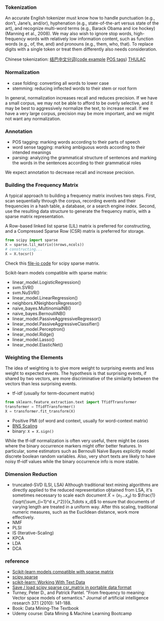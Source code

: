### Tokenization
An accurate English tokenizer must know how to handle punctuation (e.g., don’t, Jane’s, and/or), hyphenation (e.g., state-of-the-art versus state of the art), and recognize multi-word terms (e.g., Barack Obama and ice hockey) (Manning et al., 2008). We may also wish to ignore stop words, high-frequency words with relatively low information content, such as function words (e.g., of, the, and) and pronouns (e.g., them, who, that). To replace digits with a single token or treat them differently also needs consideration.

Chinese tokenization: [结巴中文分词](https://github.com/fxsjy/jieba/)([code example](resources/tokenize.py) [POS tags](resources/pos.doc)) [THULAC](http://thulac.thunlp.org)

### Normalization
* case folding: converting all words to lower case
* stemming: reducing inflected words to their stem or root form

In general, normalization increases recall and reduces precision. If we have a small corpus, we may not be able to afford to be overly selective, and it may be best to aggressively normalize the text, to increase recall. If we have a very large corpus, precision may be more important, and we might not want any normalization.

### Annotation
* POS tagging: marking words according to their parts of speech
* word sense tagging: marking ambiguous words according to their intended meanings
* parsing: analyzing the grammatical structure of sentences and marking the words in the sentences according to their grammatical roles

We expect annotation to decrease recall and increase precision.

### Building the Frequency Matrix
A typical approach to building a frequency matrix involves two steps. First, scan sequentially through the corpus, recording events and their frequencies in a hash table, a database, or a search engine index. Second, use the resulting data structure to generate the frequency matrix, with a sparse matrix representation.

A Row-based linked list sparse (LIL) matrix is preferred for constructing, and a Compressed Sparse Row (CSR) matrix is preferred for storage.
```python
from scipy import sparse
X = sparse.lil_matrix((nrows,ncols)) 
# constructing...
X = X.tocsr()
```
Check this [file-io code](resources/io.py) for scipy sparse matrix.

Scikit-learn models compatible with sparse matrix:
* linear_model.LogisticRegression()
* svm.SVR()
* svm.NuSVR()
* linear_model.LinearRegression()
* neighbors.KNeighborsRegressor()
* naive_bayes.MultinomialNB()
* naive_bayes.BernoulliNB()
* linear_model.PassiveAggressiveRegressor()
* linear_model.PassiveAggressiveClassifier()
* linear_model.Perceptron()
* linear_model.Ridge()
* linear_model.Lasso()
* linear_model.ElasticNet()

### Weighting the Elements
The idea of weighting is to give more weight to surprising events and less weight to expected events. The hypothesis is that surprising events, if shared by two vectors, are more discriminative of the similarity between the vectors than less surprising events.
* tf-idf (usually for term-document matrix)
```python
from sklearn.feature_extraction.text import TfidfTransformer
transformer = TfidfTransformer()
X = transformer.fit_transform(X)
```
* Positive PMI (of word and context, usually for word-context matrix)
* [BNS Scaling](BNS%20Scaling.md)
* binary: `X = X.sign()`


While the tf–idf normalization is often very useful, there might be cases where the binary occurrence markers might offer better features. In particular, some estimators such as Bernoulli Naive Bayes explicitly model discrete boolean random variables. Also, very short texts are likely to have noisy tf–idf values while the binary occurrence info is more stable.

### Dimension Reduction
* truncated-SVD (LSI, LSA)
Although traditional text mining algorithms are directly applied to the reduced representation obtained from LSA, it's sometimes necessary to scale each document $\bar X=(x_1\dots x_d)$ to $\frac{1}{\sqrt{\sum_{i=1}^d x_i^2}}(x_1\dots x_d)$ to ensure that documents of varying length are treated in a uniform way. After this scaling, traditional numeric measures, such as the Euclidean distance, work more effectively.
* NMF
* PLSI
* IS (Iterative-Scaling)
* KPCA
* LDA
* DCA

### reference
- [Scikit-learn models compatible with sparse matrix](https://www.kaggle.com/c/amazon-employee-access-challenge/forums/t/5128/scikit-learn-models-compatible-with-sparse-matrix)
- [scipy.sparse](https://docs.scipy.org/doc/scipy-0.18.1/reference/sparse.html)
- [scikit-learn: Working With Text Data](http://scikit-learn.org/dev/tutorial/text_analytics/working_with_text_data.html)
- [Save / load scipy sparse csr_matrix in portable data format](http://stackoverflow.com/questions/8955448/save-load-scipy-sparse-csr-matrix-in-portable-data-format)
- Turney, Peter D., and Patrick Pantel. "From frequency to meaning: Vector space models of semantics." Journal of artificial intelligence research 37.1 (2010): 141-188.
- Book: Data Mining-The Textbook
- Udemy course: Data Mining & Machine Learning Bootcamp